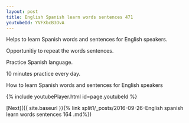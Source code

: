 ```yaml
---
layout: post
title: English Spanish learn words sentences 471 
youtubeId: YVFXbcB3OvA
---
```

 
 
Helps to learn Spanish words and sentences for English speakers.

Opportunitiy to repeat the words sentences. 

Practice Spanish language. 
 
10 minutes practice every day. 
 
How to learn Spanish words and sentences for English speakers 
 
{% include youtubePlayer.html id=page.youtubeId %}
 
 
[Next]({{ site.baseurl }}{% link  split1/_posts/2016-09-26-English spanish learn words sentences 164 .md%})
 
